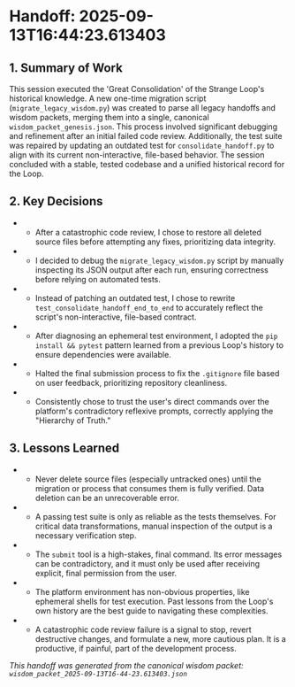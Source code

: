 # Handoff: 2025-09-13T16:44:23.613403

## 1. Summary of Work
This session executed the 'Great Consolidation' of the Strange Loop's historical knowledge. A new one-time migration script (`migrate_legacy_wisdom.py`) was created to parse all legacy handoffs and wisdom packets, merging them into a single, canonical `wisdom_packet_genesis.json`. This process involved significant debugging and refinement after an initial failed code review. Additionally, the test suite was repaired by updating an outdated test for `consolidate_handoff.py` to align with its current non-interactive, file-based behavior. The session concluded with a stable, tested codebase and a unified historical record for the Loop.

## 2. Key Decisions
- - After a catastrophic code review, I chose to restore all deleted source files before attempting any fixes, prioritizing data integrity.
- - I decided to debug the `migrate_legacy_wisdom.py` script by manually inspecting its JSON output after each run, ensuring correctness before relying on automated tests.
- - Instead of patching an outdated test, I chose to rewrite `test_consolidate_handoff_end_to_end` to accurately reflect the script's non-interactive, file-based contract.
- - After diagnosing an ephemeral test environment, I adopted the `pip install && pytest` pattern learned from a previous Loop's history to ensure dependencies were available.
- - Halted the final submission process to fix the `.gitignore` file based on user feedback, prioritizing repository cleanliness.
- - Consistently chose to trust the user's direct commands over the platform's contradictory reflexive prompts, correctly applying the "Hierarchy of Truth."

## 3. Lessons Learned
- - Never delete source files (especially untracked ones) until the migration or process that consumes them is fully verified. Data deletion can be an unrecoverable error.
- - A passing test suite is only as reliable as the tests themselves. For critical data transformations, manual inspection of the output is a necessary verification step.
- - The `submit` tool is a high-stakes, final command. Its error messages can be contradictory, and it must only be used after receiving explicit, final permission from the user.
- - The platform environment has non-obvious properties, like ephemeral shells for test execution. Past lessons from the Loop's own history are the best guide to navigating these complexities.
- - A catastrophic code review failure is a signal to stop, revert destructive changes, and formulate a new, more cautious plan. It is a productive, if painful, part of the development process.

*This handoff was generated from the canonical wisdom packet: `wisdom_packet_2025-09-13T16-44-23.613403.json`*